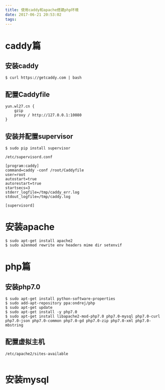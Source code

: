 ```yaml
---
title: 使用caddy和apache搭建php环境
date: 2017-06-21 20:53:02
tags:
---
```


# caddy篇
## 安装caddy
```
$ curl https://getcaddy.com | bash
```
## 配置Caddyfile
```
yun.wl27.cn {
    gzip
    proxy / http://127.0.0.1:10080
}

```
## 安装并配置supervisor
```
$ sudo pip install supervisor
```
`/etc/supervisord.conf`
```
[program:caddy]
command=caddy -conf /root/Caddyfile
user=root
autostart=true
autorestart=true
startsecs=3
stderr_logfile=/tmp/caddy_err.log
stdout_logfile=/tmp/caddy.log

[supervisord]
```


# 安装apache
```
$ sudo apt-get install apache2 
$ sudo a2enmod rewrite env headers mime dir setenvif
```

# php篇
## 安装php7.0
```
$ sudo apt-get install python-software-properties
$ sudo add-apt-repository ppa:ondrej/php
$ sudo apt-get update
$ sudo apt-get install -y php7.0
$ sudo apt-get install libapache2-mod-php7.0 php7.0-mysql php7.0-curl php7.0-json php7.0-common php7.0-gd php7.0-zip php7.0-xml php7.0-mbstring
```
## 配置虚拟主机
`/etc/apache2/sites-available`
```

```

# 安装mysql

